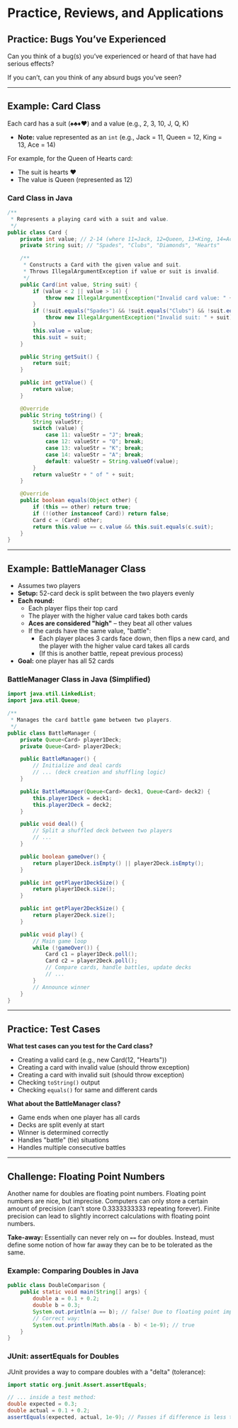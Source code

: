# Practice, Reviews, and Applications

## Practice: Bugs You’ve Experienced

Can you think of a bug(s) you’ve experienced or heard of that have had serious effects? 

If you can’t, can you think of any absurd bugs you’ve seen?

---

## Example: Card Class

Each card has a suit (♠️♣️♦️❤️) and a value (e.g., 2, 3, 10, J, Q, K)
- **Note:** value represented as an `int` (e.g., Jack = 11, Queen = 12, King = 13, Ace = 14)

For example, for the Queen of Hearts card:
- The suit is hearts ❤️
- The value is Queen (represented as 12)

### Card Class in Java

```java
/**
 * Represents a playing card with a suit and value.
 */
public class Card {
    private int value; // 2-14 (where 11=Jack, 12=Queen, 13=King, 14=Ace)
    private String suit; // "Spades", "Clubs", "Diamonds", "Hearts"

    /**
     * Constructs a Card with the given value and suit.
     * Throws IllegalArgumentException if value or suit is invalid.
     */
    public Card(int value, String suit) {
        if (value < 2 || value > 14) {
            throw new IllegalArgumentException("Invalid card value: " + value);
        }
        if (!suit.equals("Spades") && !suit.equals("Clubs") && !suit.equals("Diamonds") && !suit.equals("Hearts")) {
            throw new IllegalArgumentException("Invalid suit: " + suit);
        }
        this.value = value;
        this.suit = suit;
    }

    public String getSuit() {
        return suit;
    }

    public int getValue() {
        return value;
    }

    @Override
    public String toString() {
        String valueStr;
        switch (value) {
            case 11: valueStr = "J"; break;
            case 12: valueStr = "Q"; break;
            case 13: valueStr = "K"; break;
            case 14: valueStr = "A"; break;
            default: valueStr = String.valueOf(value);
        }
        return valueStr + " of " + suit;
    }

    @Override
    public boolean equals(Object other) {
        if (this == other) return true;
        if (!(other instanceof Card)) return false;
        Card c = (Card) other;
        return this.value == c.value && this.suit.equals(c.suit);
    }
}
```

---

## Example: BattleManager Class

- Assumes two players
- **Setup:** 52-card deck is split between the two players evenly
- **Each round:**
  - Each player flips their top card
  - The player with the higher value card takes both cards
  - **Aces are considered "high"** – they beat all other values
  - If the cards have the same value, "battle":
    - Each player places 3 cards face down, then flips a new card, and the player with the higher value card takes all cards
    - (If this is another battle, repeat previous process)
- **Goal:** one player has all 52 cards 

### BattleManager Class in Java (Simplified)

```java
import java.util.LinkedList;
import java.util.Queue;

/**
 * Manages the card battle game between two players.
 */
public class BattleManager {
    private Queue<Card> player1Deck;
    private Queue<Card> player2Deck;

    public BattleManager() {
        // Initialize and deal cards
        // ... (deck creation and shuffling logic)
    }

    public BattleManager(Queue<Card> deck1, Queue<Card> deck2) {
        this.player1Deck = deck1;
        this.player2Deck = deck2;
    }

    public void deal() {
        // Split a shuffled deck between two players
        // ...
    }

    public boolean gameOver() {
        return player1Deck.isEmpty() || player2Deck.isEmpty();
    }

    public int getPlayer1DeckSize() {
        return player1Deck.size();
    }

    public int getPlayer2DeckSize() {
        return player2Deck.size();
    }

    public void play() {
        // Main game loop
        while (!gameOver()) {
            Card c1 = player1Deck.poll();
            Card c2 = player2Deck.poll();
            // Compare cards, handle battles, update decks
            // ...
        }
        // Announce winner
    }
}
```

---

## Practice: Test Cases

**What test cases can you test for the Card class?**
- Creating a valid card (e.g., new Card(12, "Hearts"))
- Creating a card with invalid value (should throw exception)
- Creating a card with invalid suit (should throw exception)
- Checking `toString()` output
- Checking `equals()` for same and different cards

**What about the BattleManager class?**
- Game ends when one player has all cards
- Decks are split evenly at start
- Winner is determined correctly
- Handles "battle" (tie) situations
- Handles multiple consecutive battles

---

## Challenge: Floating Point Numbers

Another name for doubles are floating point numbers. Floating point numbers are nice, but imprecise. Computers can only store a certain amount of precision (can’t store 0.3333333333 repeating forever). Finite precision can lead to slightly incorrect calculations with floating point numbers.

**Take-away:** Essentially can never rely on `==` for doubles. Instead, must define some notion of how far away they can be to be tolerated as the same.

### Example: Comparing Doubles in Java

```java
public class DoubleComparison {
    public static void main(String[] args) {
        double a = 0.1 + 0.2;
        double b = 0.3;
        System.out.println(a == b); // false! Due to floating point imprecision
        // Correct way:
        System.out.println(Math.abs(a - b) < 1e-9); // true
    }
}
```

### JUnit: assertEquals for Doubles

JUnit provides a way to compare doubles with a "delta" (tolerance):

```java
import static org.junit.Assert.assertEquals;

// ... inside a test method:
double expected = 0.3;
double actual = 0.1 + 0.2;
assertEquals(expected, actual, 1e-9); // Passes if difference is less than 1e-9
```
